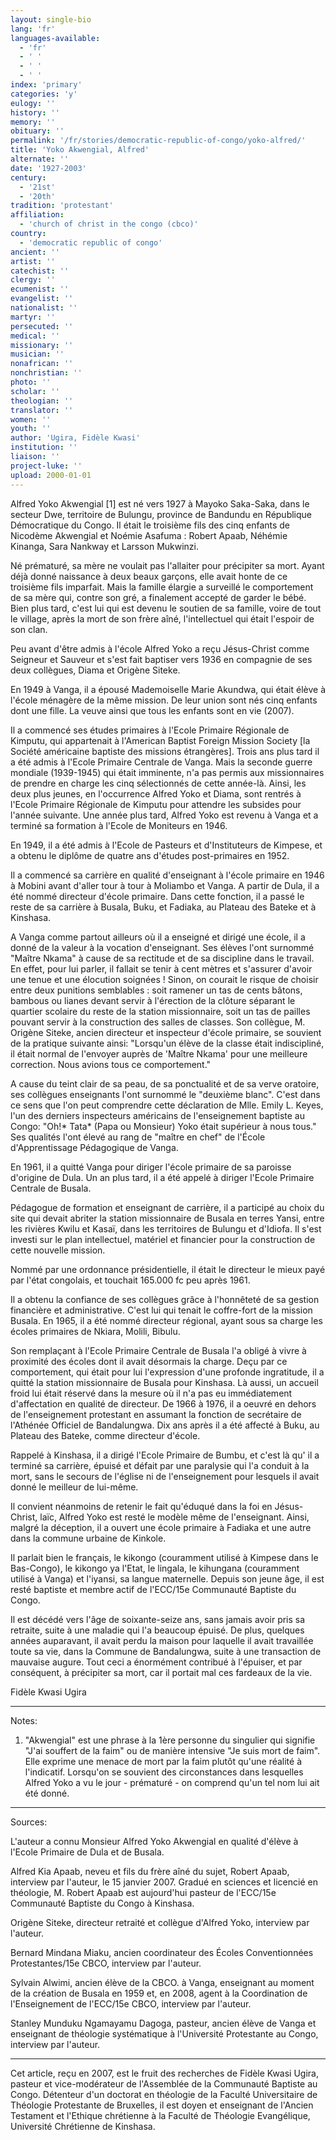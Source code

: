 ```yaml
---
layout: single-bio
lang: 'fr'
languages-available:
  - 'fr'
  - ' '
  - ' '
  - ' '
index: 'primary'
categories: 'y'
eulogy: ''
history: ''
memory: ''
obituary: ''
permalink: '/fr/stories/democratic-republic-of-congo/yoko-alfred/'
title: 'Yoko Akwengial, Alfred'
alternate: ''
date: '1927-2003'
century:
  - '21st'
  - '20th'
tradition: 'protestant'
affiliation:
  - 'church of christ in the congo (cbco)'
country:
  - 'democratic republic of congo'
ancient: ''
artist: ''
catechist: ''
clergy: ''
ecumenist: ''
evangelist: ''
nationalist: ''
martyr: ''
persecuted: ''
medical: ''
missionary: ''
musician: ''
nonafrican: ''
nonchristian: ''
photo: ''
scholar: ''
theologian: ''
translator: ''
women: ''
youth: ''
author: 'Ugira, Fidèle Kwasi'
institution: ''
liaison: ''
project-luke: ''
upload: 2000-01-01
---
```



Alfred Yoko Akwengial [1] est né vers 1927 à Mayoko Saka-Saka, dans le secteur Dwe, territoire de Bulungu, province de Bandundu en République Démocratique du Congo. Il était le troisième fils des cinq enfants de Nicodème Akwengial et Noémie Asafuma : Robert Apaab, Néhémie Kinanga, Sara Nankway et Larsson Mukwinzi.

Né prématuré, sa mère ne voulait pas l'allaiter pour précipiter sa mort. Ayant déjà donné naissance à deux beaux garçons, elle avait honte de ce troisième fils imparfait. Mais la famille élargie a surveillé le comportement de sa mère qui, contre son gré, a finalement accepté de garder le bébé. Bien plus tard, c'est lui qui est devenu le soutien de sa famille, voire de tout le village, après la mort de son frère aîné, l'intellectuel qui était l'espoir de son clan.

Peu avant d'être admis à l'école Alfred Yoko a reçu Jésus-Christ comme Seigneur et Sauveur et s'est fait baptiser vers 1936 en compagnie de ses deux collègues, Diama et Origène Siteke.

En 1949 à Vanga, il a épousé Mademoiselle Marie Akundwa, qui était élève à l'école ménagère de la même mission. De leur union sont nés cinq enfants dont une fille. La veuve ainsi que tous les enfants sont en vie (2007).

Il a commencé ses études primaires à l'Ecole Primaire Régionale de Kimputu, qui appartenait à l'American Baptist Foreign Mission Society [la Société américaine baptiste des missions étrangères]. Trois ans plus tard il a été admis à l'Ecole Primaire Centrale de Vanga. Mais la seconde guerre mondiale (1939-1945) qui était imminente, n'a pas permis aux  missionnaires de prendre en charge les cinq sélectionnés de cette année-là. Ainsi, les deux plus jeunes, en l'occurrence Alfred Yoko et Diama, sont rentrés à l'Ecole Primaire Régionale de Kimputu pour attendre les subsides pour l'année suivante. Une année plus tard,  Alfred Yoko est revenu à Vanga et a terminé sa formation à l'Ecole de Moniteurs en 1946.

En 1949, il a été admis à l'Ecole de Pasteurs et d'Instituteurs de Kimpese, et a obtenu le diplôme de quatre ans d'études post-primaires en 1952.

Il a commencé sa carrière en qualité d'enseignant à l'école primaire en 1946 à Mobini avant d'aller tour à tour à Moliambo et Vanga. A partir de Dula, il a été nommé directeur d'école primaire. Dans cette fonction, il a passé le reste de sa carrière à Busala, Buku, et Fadiaka, au Plateau des Bateke et à Kinshasa.

A Vanga comme partout ailleurs où il a enseigné et dirigé une école, il a donné de la valeur à  la vocation d'enseignant. Ses élèves l'ont surnommé "Maître Nkama" à cause de sa rectitude et de sa discipline dans le travail. En effet, pour lui parler, il fallait se tenir à cent mètres et s'assurer d'avoir une tenue et une élocution soignées !  Sinon, on courait le risque de choisir entre deux punitions semblables : soit ramener un tas de cents bâtons, bambous ou lianes devant servir à l'érection de la clôture séparant le quartier scolaire du reste de la station missionnaire, soit un tas de pailles pouvant servir à la construction des salles de classes. Son collègue, M. Origène Siteke, ancien directeur et inspecteur d'école primaire, se souvient de la pratique suivante ainsi: "Lorsqu'un élève de la classe était indiscipliné, il était normal de l'envoyer auprès de 'Maître Nkama' pour une meilleure correction. Nous avions tous ce comportement."

A cause du teint clair de sa peau, de sa ponctualité et de sa verve oratoire, ses collègues enseignants l'ont surnommé le "deuxième blanc". C'est dans ce sens que l'on peut comprendre cette déclaration de Mlle. Emily L. Keyes, l'un des derniers inspecteurs américains de l'enseignement baptiste au Congo: "Oh!* Tata* (Papa ou Monsieur) Yoko était supérieur à nous tous." Ses qualités l'ont élevé au rang de "maître en chef" de l'École d'Apprentissage Pédagogique de Vanga.

En 1961, il a quitté Vanga pour diriger l'école primaire de sa paroisse d'origine de Dula. Un an plus tard, il a été appelé à diriger l'Ecole Primaire Centrale de Busala.

Pédagogue de formation et enseignant de carrière, il a participé au choix du site qui devait abriter la station missionnaire de Busala en terres Yansi, entre les rivières Kwilu et Kasaï, dans les territoires de Bulungu et d'Idiofa. Il s'est investi sur le plan intellectuel, matériel et financier pour la construction de cette nouvelle mission.

Nommé par une ordonnance présidentielle, il était le directeur le mieux payé par l'état congolais, et touchait 165.000 fc peu après 1961.

Il a obtenu la confiance de ses collègues grâce à l'honnêteté de sa gestion financière et administrative. C'est lui qui tenait le coffre-fort de la mission Busala. En 1965, il a été nommé directeur régional, ayant sous sa charge les écoles primaires de Nkiara, Molili, Bibulu.

Son remplaçant à l'Ecole Primaire Centrale de Busala l'a obligé à vivre à proximité des écoles dont il avait désormais la charge. Deçu par ce comportement, qui était pour lui l'expression d'une profonde ingratitude, il a quitté la station missionnaire de Busala pour Kinshasa. Là aussi, un accueil froid lui était réservé dans la mesure où il n'a pas eu immédiatement d'affectation en qualité de directeur. De 1966 à 1976, il a oeuvré en dehors de l'enseignement protestant en assumant la fonction de secrétaire de l'Athénée Officiel de Bandalungwa. Dix ans après il a été affecté à Buku, au Plateau des Bateke, comme directeur d'école.

Rappelé à Kinshasa, il a dirigé l'Ecole Primaire de Bumbu, et c'est là qu' il a terminé sa carrière, épuisé et défait par une paralysie qui l'a conduit à la mort, sans le secours de l'église ni de l'enseignement pour lesquels il avait donné le meilleur de lui-même.

Il convient néanmoins de retenir le fait qu'éduqué dans la foi en Jésus-Christ, laïc, Alfred Yoko est resté le modèle même de l'enseignant. Ainsi, malgré la déception, il a ouvert une école primaire à Fadiaka et une autre dans la commune urbaine de Kinkole.

Il parlait bien le français, le kikongo (couramment utilisé à Kimpese dans le Bas-Congo), le kikongo ya l'Etat, le lingala, le kihungana (couramment utilisé à Vanga) et l'iyansi, sa langue maternelle. Depuis son jeune âge, il est resté baptiste et membre actif de l'ECC/15e Communauté Baptiste du Congo.

Il est décédé vers l'âge de soixante-seize ans, sans jamais avoir pris sa retraite, suite à une maladie qui l'a beaucoup épuisé. De plus, quelques années auparavant, il avait perdu la maison pour laquelle il avait travaillée toute sa vie, dans la Commune de Bandalungwa, suite à une transaction de mauvaise augure. Tout ceci a énormément contribué à l'épuiser, et par conséquent, à précipiter sa mort, car il portait mal ces fardeaux de la vie.

Fidèle Kwasi Ugira

---

Notes:

1. "Akwengial" est une phrase à la 1ère personne du singulier qui signifie "J'ai souffert de la faim" ou de manière intensive "Je suis mort de faim". Elle exprime une menace de mort par la faim plutôt qu'une réalité à l'indicatif. Lorsqu'on se souvient des circonstances dans lesquelles Alfred Yoko a vu le jour - prématuré - on comprend qu'un tel nom lui ait été donné.

---

Sources:

L'auteur a connu Monsieur Alfred Yoko Akwengial en qualité d'élève à l'Ecole Primaire de Dula et de Busala.

Alfred Kia Apaab, neveu et fils du frère aîné du sujet, Robert Apaab, interview par l'auteur, le 15 janvier 2007. Gradué en sciences et licencié en théologie, M. Robert Apaab est aujourd'hui pasteur de l'ECC/15e Communauté Baptiste du Congo à Kinshasa.

Origène Siteke, directeur retraité et collègue d'Alfred Yoko, interview par l'auteur.

Bernard Mindana Miaku, ancien coordinateur des Écoles Conventionnées Protestantes/15e CBCO, interview par l'auteur.

Sylvain Alwimi, ancien élève de la CBCO. à Vanga, enseignant au moment de la création de Busala en 1959 et, en 2008, agent à la Coordination de l'Enseignement de l'ECC/15e CBCO, interview par l'auteur.

Stanley Munduku Ngamayamu Dagoga, pasteur, ancien élève de Vanga et enseignant de théologie systématique à l'Université Protestante au Congo, interview par l'auteur.

---

Cet article, reçu en 2007, est le fruit des recherches de Fidèle Kwasi Ugira, pasteur et vice-modérateur de l'Assemblée de la Communauté Baptiste au Congo. Détenteur d'un doctorat en théologie de la Faculté Universitaire de Théologie Protestante de Bruxelles, il est doyen et enseignant de l'Ancien Testament et l'Ethique chrétienne à la Faculté de Théologie Evangélique, Université Chrétienne de Kinshasa.